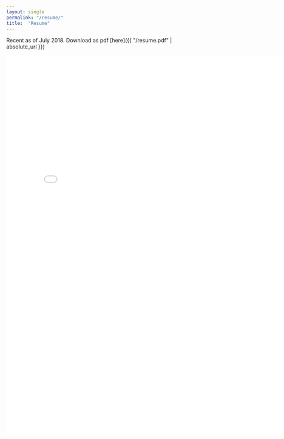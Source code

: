 ```yaml
---
layout: single
permalink: "/resume/"
title:  "Resume"
---
```

Recent as of July 2018. Download as pdf [here]({{ "/resume.pdf" | absolute_url }})

<iframe frameborder="no" border="0" marginwidth="0" marginheight="0" width="800" height="1000" src="/resume.pdf"></iframe>
